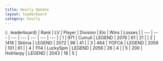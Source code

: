 ```yaml
---
title: Hourly Update
layout: leaderboard
category: hourly
---
```


{: .leaderboard}
| Rank | LV | Player | Division | Elo | Wins | Losses |
| --- | --- | --- | --- | --- | --- | --- |
| <span data-change="0">1</span> | 971 | <span title="ID: 294236">Cumuli</span> | LEGEND | <span data-change="0">2076</span> | <span data-change="0">61</span> | <span data-change="0">21</span> |
| <span data-change="0">2</span> | 1418 | <span title="ID: 353063">Sktima</span> | LEGEND | <span data-change="0">2072</span> | <span data-change="0">99</span> | <span data-change="0">41</span> |
| <span data-change="0">3</span> | 484 | <span title="ID: 650820">YOFCA</span> | LEGEND | <span data-change="-6">2059</span> | <span data-change="1">101</span> | <span data-change="1">61</span> |
| <span data-change="0">4</span> | 1114 | <span title="ID: 498412">LuckySpin</span> | LEGEND | <span data-change="10">2056</span> | <span data-change="1">26</span> | <span data-change="0">4</span> |
| <span data-change="0">5</span> | 200 | <span title="ID: 623829">HotHarpy</span> | LEGEND | <span data-change="0">2043</span> | <span data-change="0">18</span> | <span data-change="0">5</span> |